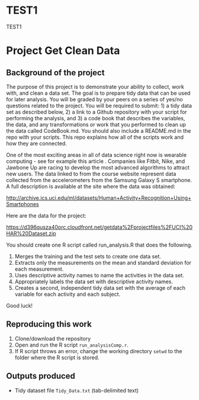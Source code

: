 # TEST1
TEST1

Project Get Clean Data
=====================================

Background of the project
--------------------------

 The purpose of this project is to demonstrate your ability to collect, work with, and clean a data set. The goal is to prepare tidy data that can be used for later analysis. You will be graded by your peers on a series of yes/no questions related to the project. You will be required to submit: 1) a tidy data set as described below, 2) a link to a Github repository with your script for performing the analysis, and 3) a code book that describes the variables, the data, and any transformations or work that you performed to clean up the data called CodeBook.md. You should also include a README.md in the repo with your scripts. This repo explains how all of the scripts work and how they are connected.  
 
 One of the most exciting areas in all of data science right now is wearable computing - see for example this article . Companies like Fitbit, Nike, and Jawbone Up are racing to develop the most advanced algorithms to attract new users. The data linked to from the course website represent data collected from the accelerometers from the Samsung Galaxy S smartphone. A full description is available at the site where the data was obtained: 
 
 http://archive.ics.uci.edu/ml/datasets/Human+Activity+Recognition+Using+Smartphones 
 
 Here are the data for the project: 
 
 https://d396qusza40orc.cloudfront.net/getdata%2Fprojectfiles%2FUCI%20HAR%20Dataset.zip 
 
 You should create one R script called run_analysis.R that does the following. 
 
 1. Merges the training and the test sets to create one data set.
 2. Extracts only the measurements on the mean and standard deviation for each measurement.
 3. Uses descriptive activity names to name the activities in the data set.
 4. Appropriately labels the data set with descriptive activity names.
 5. Creates a second, independent tidy data set with the average of each variable for each activity and each subject. 
 
 Good luck!


Reproducing this work
-------------------------------
1. Clone/download the repository 
2. Open and run the R script `run_analysisComp.r`.
3. If R script throws an error, change the working directory `setwd` to the folder where the R script is stored.


Outputs produced
----------------
* Tidy dataset file `Tidy_Data.txt` (tab-delimited text)
